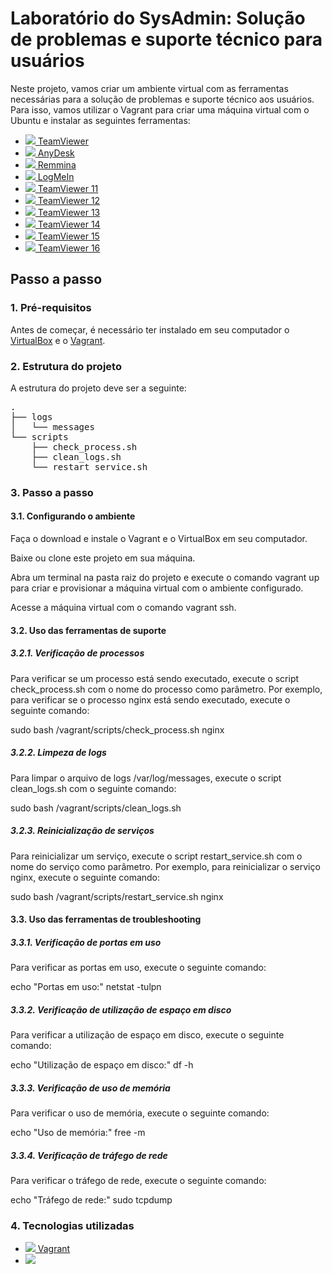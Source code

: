 <h1>Laboratório do SysAdmin: Solução de problemas e suporte técnico para usuários</h1>
<p>Neste projeto, vamos criar um ambiente virtual com as ferramentas necessárias para a solução de problemas e suporte técnico aos usuários. Para isso, vamos utilizar o Vagrant para criar uma máquina virtual com o Ubuntu e instalar as seguintes ferramentas:</p>
<ul>
  <li><a href="https://www.teamviewer.com/pt-br/" target="_blank"><img src="https://img.icons8.com/color/48/000000/teamviewer.png"/> TeamViewer</a></li>
  <li><a href="https://www.anydesk.com/pt" target="_blank"><img src="https://img.icons8.com/color/48/000000/anydesk.png"/> AnyDesk</a></li>
  <li><a href="https://remmina.org/" target="_blank"><img src="https://img.icons8.com/color/48/000000/remmina.png"/> Remmina</a></li>
  <li><a href="https://www.logmein.com/" target="_blank"><img src="https://img.icons8.com/color/48/000000/logmein.png"/> LogMeIn</a></li>
  <li><a href="https://www.teamviewer.com/pt-br/download/previous-versions/" target="_blank"><img src="https://img.icons8.com/color/48/000000/teamviewer.png"/> TeamViewer 11</a></li>
  <li><a href="https://www.teamviewer.com/pt-br/download/previous-versions/" target="_blank"><img src="https://img.icons8.com/color/48/000000/teamviewer.png"/> TeamViewer 12</a></li>
  <li><a href="https://www.teamviewer.com/pt-br/download/previous-versions/" target="_blank"><img src="https://img.icons8.com/color/48/000000/teamviewer.png"/> TeamViewer 13</a></li>
  <li><a href="https://www.teamviewer.com/pt-br/download/previous-versions/" target="_blank"><img src="https://img.icons8.com/color/48/000000/teamviewer.png"/> TeamViewer 14</a></li>
  <li><a href="https://www.teamviewer.com/pt-br/download/previous-versions/" target="_blank"><img src="https://img.icons8.com/color/48/000000/teamviewer.png"/> TeamViewer 15</a></li>
  <li><a href="https://www.teamviewer.com/pt-br/download/previous-versions/" target="_blank"><img src="https://img.icons8.com/color/48/000000/teamviewer.png"/> TeamViewer 16</a></li>
</ul>
<h2>Passo a passo</h2>
<h3>1. Pré-requisitos</h3>
<p>Antes de começar, é necessário ter instalado em seu computador o <a href="https://www.virtualbox.org/" target="_blank">VirtualBox</a> e o <a href="https://www.vagrantup.com/" target="_blank">Vagrant</a>.</p>

<h3>2. Estrutura do projeto</h3>
<p>A estrutura do projeto deve ser a seguinte:</p>
<pre>
.
├── logs
│   └── messages
└── scripts
    ├── check_process.sh
    ├── clean_logs.sh
    └── restart_service.sh
</pre>
<h3>3. Passo a passo</h3>
<h4>3.1. Configurando o ambiente</h4>
Faça o download e instale o Vagrant e o VirtualBox em seu computador.

Baixe ou clone este projeto em sua máquina.

Abra um terminal na pasta raiz do projeto e execute o comando vagrant up para criar e provisionar a máquina virtual com o ambiente configurado.

Acesse a máquina virtual com o comando vagrant ssh.

<h4>3.2. Uso das ferramentas de suporte</h4>
<h5>3.2.1. Verificação de processos</h5>
Para verificar se um processo está sendo executado, execute o script check_process.sh com o nome do processo como parâmetro. Por exemplo, para verificar se o processo nginx está sendo executado, execute o seguinte comando:


sudo bash /vagrant/scripts/check_process.sh nginx
<h5>3.2.2. Limpeza de logs</h5>
Para limpar o arquivo de logs /var/log/messages, execute o script clean_logs.sh com o seguinte comando:


sudo bash /vagrant/scripts/clean_logs.sh
<h5>3.2.3. Reinicialização de serviços</h5>
Para reinicializar um serviço, execute o script restart_service.sh com o nome do serviço como parâmetro. Por exemplo, para reinicializar o serviço nginx, execute o seguinte comando:


sudo bash /vagrant/scripts/restart_service.sh nginx
<h4>3.3. Uso das ferramentas de troubleshooting</h4>
<h5>3.3.1. Verificação de portas em uso</h5>
Para verificar as portas em uso, execute o seguinte comando:


echo "Portas em uso:"
netstat -tulpn
<h5>3.3.2. Verificação de utilização de espaço em disco</h5>
Para verificar a utilização de espaço em disco, execute o seguinte comando:


echo "Utilização de espaço em disco:"
df -h
<h5>3.3.3. Verificação de uso de memória</h5>
Para verificar o uso de memória, execute o seguinte comando:


echo "Uso de memória:"
free -m
<h5>3.3.4. Verificação de tráfego de rede</h5>
Para verificar o tráfego de rede, execute o seguinte comando:


echo "Tráfego de rede:"
sudo tcpdump
<h3>4. Tecnologias utilizadas</h3>
<ul>
	<li><a href="https://www.vagrantup.com/" target="_blank"><img src="https://img.icons8.com/windows/32/000000/vagrant.png"/> Vagrant</a></li>
	<li><a href="https://www.virtualbox.org/" target="_blank"><img src="https://img.icons8.com/color/32/000000/virtualbox.png"/>